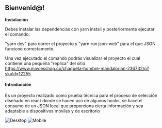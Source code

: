 ## Bienvenid@!
**Instalación**

Debes instalar las dependencias con yarn install y posteriormente ejecutar el comando: 

"yarn dev" para correr el proyecto y "yarn run json-web" para el que JSON funcione correctamente. 

Una vez ejecutado el comando podrás visualizar el proyecto el cual contiene una pequeña "replica" del sitio https://www.moviesshop.co/chaqueta-hombre-mandalorian-236732/p?skuId=12255.

#### Introducción

Es un proyecto realizado como prueba técnica para el proceso de selección diseñado en react donde se hacen uso de algunos hooks, se hace el consumo de un JSON local que proporciona cierta información y sea adaptable a dispositivos móviles y de escritorio

![Desktop](https://i.postimg.cc/PrSq3LpL/Desktop.png)
![Mobile](https://i.postimg.cc/pXWTJQTb/Mobile.png)
